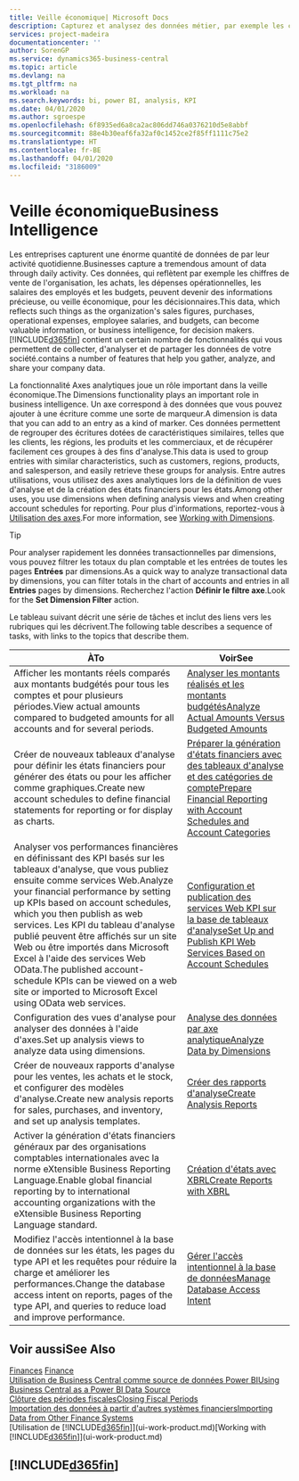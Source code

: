 ```yaml
---
title: Veille économique| Microsoft Docs
description: Capturez et analysez des données métier, par exemple les chiffres de vente de l'organisation, les achats, les dépenses opérationnelles, les salaires des employés et les budgets, peuvent être des informations précieuses, pour la veille économique ou pour les décisionnaires.
services: project-madeira
documentationcenter: ''
author: SorenGP
ms.service: dynamics365-business-central
ms.topic: article
ms.devlang: na
ms.tgt_pltfrm: na
ms.workload: na
ms.search.keywords: bi, power BI, analysis, KPI
ms.date: 04/01/2020
ms.author: sgroespe
ms.openlocfilehash: 6f8935ed6a8ca2ac806dd746a0376210d5e8abbf
ms.sourcegitcommit: 88e4b30eaf6fa32af0c1452ce2f85ff1111c75e2
ms.translationtype: HT
ms.contentlocale: fr-BE
ms.lasthandoff: 04/01/2020
ms.locfileid: "3186009"
---
```

# <a name="business-intelligence"></a><span data-ttu-id="a0c6c-103">Veille économique</span><span class="sxs-lookup"><span data-stu-id="a0c6c-103">Business Intelligence</span></span>
<span data-ttu-id="a0c6c-104">Les entreprises capturent une énorme quantité de données de par leur activité quotidienne.</span><span class="sxs-lookup"><span data-stu-id="a0c6c-104">Businesses capture a tremendous amount of data through daily activity.</span></span> <span data-ttu-id="a0c6c-105">Ces données, qui reflètent par exemple les chiffres de vente de l'organisation, les achats, les dépenses opérationnelles, les salaires des employés et les budgets, peuvent devenir des informations précieuse, ou veille économique, pour les décisionnaires.</span><span class="sxs-lookup"><span data-stu-id="a0c6c-105">This data, which reflects such things as the organization's sales figures, purchases, operational expenses, employee salaries, and budgets, can become valuable information, or business intelligence, for decision makers.</span></span> [!INCLUDE[d365fin](includes/d365fin_md.md)] <span data-ttu-id="a0c6c-106">contient un certain nombre de fonctionnalités qui vous permettent de collecter, d'analyser et de partager les données de votre société.</span><span class="sxs-lookup"><span data-stu-id="a0c6c-106">contains a number of features that help you gather, analyze, and share your company data.</span></span>

<span data-ttu-id="a0c6c-107">La fonctionnalité Axes analytiques joue un rôle important dans la veille économique.</span><span class="sxs-lookup"><span data-stu-id="a0c6c-107">The Dimensions functionality plays an important role in business intelligence.</span></span> <span data-ttu-id="a0c6c-108">Un axe correspond à des données que vous pouvez ajouter à une écriture comme une sorte de marqueur.</span><span class="sxs-lookup"><span data-stu-id="a0c6c-108">A dimension is data that you can add to an entry as a kind of marker.</span></span> <span data-ttu-id="a0c6c-109">Ces données permettent de regrouper des écritures dotées de caractéristiques similaires, telles que les clients, les régions, les produits et les commerciaux, et de récupérer facilement ces groupes à des fins d'analyse.</span><span class="sxs-lookup"><span data-stu-id="a0c6c-109">This data is used to group entries with similar characteristics, such as customers, regions, products, and salesperson, and easily retrieve these groups for analysis.</span></span> <span data-ttu-id="a0c6c-110">Entre autres utilisations, vous utilisez des axes analytiques lors de la définition de vues d'analyse et de la création des états financiers pour les états.</span><span class="sxs-lookup"><span data-stu-id="a0c6c-110">Among other uses, you use dimensions  when defining analysis views and when creating account schedules for reporting.</span></span> <span data-ttu-id="a0c6c-111">Pour plus d'informations, reportez-vous à [Utilisation des axes](finance-dimensions.md).</span><span class="sxs-lookup"><span data-stu-id="a0c6c-111">For more information, see [Working with Dimensions](finance-dimensions.md).</span></span>

> [!TIP]
> <span data-ttu-id="a0c6c-112">Pour analyser rapidement les données transactionnelles par dimensions, vous pouvez filtrer les totaux du plan comptable et les entrées de toutes les pages **Entrées** par dimensions.</span><span class="sxs-lookup"><span data-stu-id="a0c6c-112">As a quick way to analyze transactional data by dimensions, you can filter totals in the chart of accounts and entries in all **Entries** pages by dimensions.</span></span> <span data-ttu-id="a0c6c-113">Recherchez l'action **Définir le filtre axe**.</span><span class="sxs-lookup"><span data-stu-id="a0c6c-113">Look for the **Set Dimension Filter** action.</span></span>  

<span data-ttu-id="a0c6c-114">Le tableau suivant décrit une série de tâches et inclut des liens vers les rubriques qui les décrivent.</span><span class="sxs-lookup"><span data-stu-id="a0c6c-114">The following table describes a sequence of tasks, with links to the topics that describe them.</span></span>  

| <span data-ttu-id="a0c6c-115">À</span><span class="sxs-lookup"><span data-stu-id="a0c6c-115">To</span></span> | <span data-ttu-id="a0c6c-116">Voir</span><span class="sxs-lookup"><span data-stu-id="a0c6c-116">See</span></span> |
| --- | --- |
|<span data-ttu-id="a0c6c-117">Afficher les montants réels comparés aux montants budgétés pour tous les comptes et pour plusieurs périodes.</span><span class="sxs-lookup"><span data-stu-id="a0c6c-117">View actual amounts compared to budgeted amounts for all accounts and for several periods.</span></span>|[<span data-ttu-id="a0c6c-118">Analyser les montants réalisés et les montants budgétés</span><span class="sxs-lookup"><span data-stu-id="a0c6c-118">Analyze Actual Amounts Versus Budgeted Amounts</span></span>](bi-how-analyze-actual-versus-budget.md)|
|<span data-ttu-id="a0c6c-119">Créer de nouveaux tableaux d'analyse pour définir les états financiers pour générer des états ou pour les afficher comme graphiques.</span><span class="sxs-lookup"><span data-stu-id="a0c6c-119">Create new account schedules to define financial statements for reporting or for display as charts.</span></span>|[<span data-ttu-id="a0c6c-120">Préparer la génération d'états financiers avec des tableaux d'analyse et des catégories de compte</span><span class="sxs-lookup"><span data-stu-id="a0c6c-120">Prepare Financial Reporting with Account Schedules and Account Categories</span></span>](bi-how-work-account-schedule.md)|
|<span data-ttu-id="a0c6c-121">Analyser vos performances financières en définissant des KPI basés sur les tableaux d'analyse, que vous publiez ensuite comme services Web.</span><span class="sxs-lookup"><span data-stu-id="a0c6c-121">Analyze your financial performance by setting up KPIs based on account schedules, which you then publish as web services.</span></span> <span data-ttu-id="a0c6c-122">Les KPI du tableau d'analyse publié peuvent être affichés sur un site Web ou être importés dans Microsoft Excel à l'aide des services Web OData.</span><span class="sxs-lookup"><span data-stu-id="a0c6c-122">The published account-schedule KPIs can be viewed on a web site or imported to Microsoft Excel using OData web services.</span></span>|[<span data-ttu-id="a0c6c-123">Configuration et publication des services Web KPI sur la base de tableaux d'analyse</span><span class="sxs-lookup"><span data-stu-id="a0c6c-123">Set Up and Publish KPI Web Services Based on Account Schedules</span></span>](bi-how-to-set-up-and-publish-kpi-web-services-based-on-account-schedules.md)|
|<span data-ttu-id="a0c6c-124">Configuration des vues d'analyse pour analyser des données à l'aide d'axes.</span><span class="sxs-lookup"><span data-stu-id="a0c6c-124">Set up analysis views to analyze data using dimensions.</span></span>|[<span data-ttu-id="a0c6c-125">Analyse des données par axe analytique</span><span class="sxs-lookup"><span data-stu-id="a0c6c-125">Analyze Data by Dimensions</span></span>](bi-how-analyze-data-dimension.md)|
|<span data-ttu-id="a0c6c-126">Créer de nouveaux rapports d'analyse pour les ventes, les achats et le stock, et configurer des modèles d'analyse.</span><span class="sxs-lookup"><span data-stu-id="a0c6c-126">Create new analysis reports for sales, purchases, and inventory, and set up analysis templates.</span></span>|[<span data-ttu-id="a0c6c-127">Créer des rapports d'analyse</span><span class="sxs-lookup"><span data-stu-id="a0c6c-127">Create Analysis Reports</span></span>](bi-how-create-analysis-views-reports.md)|
|<span data-ttu-id="a0c6c-128">Activer la génération d'états financiers généraux par des organisations comptables internationales avec la norme eXtensible Business Reporting Language.</span><span class="sxs-lookup"><span data-stu-id="a0c6c-128">Enable global financial reporting by to international accounting organizations with the eXtensible Business Reporting Language standard.</span></span>|[<span data-ttu-id="a0c6c-129">Création d'états avec XBRL</span><span class="sxs-lookup"><span data-stu-id="a0c6c-129">Create Reports with XBRL</span></span>](bi-create-reports-with-xbrl.md)|
|<span data-ttu-id="a0c6c-130">Modifiez l'accès intentionnel à la base de données sur les états, les pages du type API et les requêtes pour réduire la charge et améliorer les performances.</span><span class="sxs-lookup"><span data-stu-id="a0c6c-130">Change the database access intent on reports, pages of the type API, and queries to reduce load and improve performance.</span></span>|[<span data-ttu-id="a0c6c-131">Gérer l'accès intentionnel à la base de données</span><span class="sxs-lookup"><span data-stu-id="a0c6c-131">Manage Database Access Intent</span></span>](admin-data-access-intent.md)|

## <a name="see-also"></a><span data-ttu-id="a0c6c-132">Voir aussi</span><span class="sxs-lookup"><span data-stu-id="a0c6c-132">See Also</span></span>
<span data-ttu-id="a0c6c-133">[Finances](finance.md)  </span><span class="sxs-lookup"><span data-stu-id="a0c6c-133">[Finance](finance.md)  </span></span>  
[<span data-ttu-id="a0c6c-134">Utilisation de Business Central comme source de données Power BI</span><span class="sxs-lookup"><span data-stu-id="a0c6c-134">Using Business Central as a Power BI Data Source</span></span>](across-how-use-financials-data-source-powerbi.md)  
[<span data-ttu-id="a0c6c-135">Clôture des périodes fiscales</span><span class="sxs-lookup"><span data-stu-id="a0c6c-135">Closing Fiscal Periods</span></span>](year-close-years-periods.md)  
[<span data-ttu-id="a0c6c-136">Importation des données à partir d'autres systèmes financiers</span><span class="sxs-lookup"><span data-stu-id="a0c6c-136">Importing Data from Other Finance Systems</span></span>](across-import-data-configuration-packages.md)  
<span data-ttu-id="a0c6c-137">[Utilisation de [!INCLUDE[d365fin](includes/d365fin_md.md)]](ui-work-product.md)</span><span class="sxs-lookup"><span data-stu-id="a0c6c-137">[Working with [!INCLUDE[d365fin](includes/d365fin_md.md)]](ui-work-product.md)</span></span>

## [!INCLUDE[d365fin](includes/free_trial_md.md)]  
